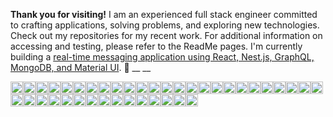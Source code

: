 **Thank you for visiting!** I am an experienced full stack engineer committed to crafting applications, solving problems, and exploring new technologies. Check out my repositories for my recent work. For additional information on accessing and testing, please refer to the ReadMe pages.   I'm currently building a [real-time messaging application using React, Nest.js, GraphQL, MongoDB, and Material UI](https://github.com/jparkley/nestjs-react-graphql-chatwhizzy-front).
🔭
__
__

<img  src="https://img.shields.io/badge/typescript-%23007ACC.svg?style=for-the-badge&logo=typescript&logoColor=white" height=20><img  src="https://img.shields.io/badge/Node.js-339933?style=for-the-badge&logo=nodedotjs&logoColor=white" height=20><img src="https://img.shields.io/badge/nestjs-%23E0234E.svg?style=for-the-badge&logo=nestjs&logoColor=white" height=20><img src="https://img.shields.io/badge/Express.js-000000?style=for-the-badge&logo=express&logoColor=white" height=20><img  src="https://img.shields.io/badge/JavaScript-323330?style=for-the-badge&logo=javascript&logoColor=F7DF1E" height=20><img src="https://img.shields.io/badge/React-20232A?style=for-the-badge&logo=react&logoColor=61DAFB" height=20><img  src="https://img.shields.io/badge/Redux-593D88?style=for-the-badge&logo=redux&logoColor=white" height=20><img  src="https://img.shields.io/badge/next%20js-000000?style=for-the-badge&logo=nextdotjs&logoColor=white" height=20><img src="https://img.shields.io/badge/-ApolloGraphQL-311C87?style=for-the-badge&logo=apollo-graphql" height=20><img src="https://img.shields.io/badge/-GraphQL-E10098?style=for-the-badge&logo=graphql&logoColor=white" height=20><img  src="https://img.shields.io/badge/Postman-FF6C37?style=for-the-badge&logo=Postman&logoColor=white" height=20><img  src="https://img.shields.io/badge/PHP-777BB4?style=for-the-badge&logo=php&logoColor=white" height=20><img  src="https://img.shields.io/badge/Laravel-FF2D20?style=for-the-badge&logo=laravel&logoColor=white" height=20><img src="https://img.shields.io/badge/Java-ED8B00?style=for-the-badge&logo=java&logoColor=white" height=20><img  src="https://img.shields.io/badge/C-00599C?style=for-the-badge&logo=c&logoColor=white" height=20><img src="https://img.shields.io/badge/MySQL-00000F?style=for-the-badge&logo=mysql&logoColor=white" height=20><img src="https://img.shields.io/badge/PostgreSQL-316192?style=for-the-badge&logo=postgresql&logoColor=white" height=20><img src="https://img.shields.io/badge/MongoDB-4EA94B?style=for-the-badge&logo=mongodb&logoColor=white" height=20><img  src="https://img.shields.io/badge/SQLite-07405E?style=for-the-badge&logo=sqlite&logoColor=white" height=20><img  src="https://img.shields.io/badge/HTML5-E34F26?style=for-the-badge&logo=html5&logoColor=white" height=20><img  src="https://img.shields.io/badge/CSS3-1572B6?style=for-the-badge&logo=css3&logoColor=white" height=20><img  src="https://img.shields.io/badge/Sass-CC6699?style=for-the-badge&logo=sass&logoColor=white" height=20><img  src="https://img.shields.io/badge/Tailwind_CSS-38B2AC?style=for-the-badge&logo=tailwind-css&logoColor=white" height=20><img  src="https://img.shields.io/badge/Bootstrap-563D7C?style=for-the-badge&logo=bootstrap&logoColor=white" height=20><img src="https://img.shields.io/badge/Jest-C21325?style=for-the-badge&logo=jest&logoColor=white" height=20><img  src="https://img.shields.io/badge/Webpack-8DD6F9?style=for-the-badge&logo=Webpack&logoColor=white" height=20><img src="https://img.shields.io/badge/Lerna-3E3E3E?style=for-the-badge&logo=lerna&logoColor=white" height=20><img src="https://img.shields.io/badge/npm-CB3837?style=for-the-badge&logo=npm&logoColor=white" height=20><img  src="https://img.shields.io/badge/GIT-E44C30?style=for-the-badge&logo=git&logoColor=white" height=20><img src="https://img.shields.io/badge/Docker-2CA5E0?style=for-the-badge&logo=docker&logoColor=white" height=20><img src="https://img.shields.io/badge/Stripe-626CD9?style=for-the-badge&logo=Stripe&logoColor=white" height=20><img src="https://img.shields.io/badge/Swagger-85EA2D?style=for-the-badge&logo=Swagger&logoColor=white" height=20><img src="https://img.shields.io/badge/DATADOG-632CA6?style=for-the-badge&logo=datadog&logoColor=white" height=20><img src="https://img.shields.io/badge/VIM-%2311AB00.svg?&style=for-the-badge&logo=vim&logoColor=white" height=20><img src="https://img.shields.io/badge/Eclipse-2C2255?style=for-the-badge&logo=eclipse&logoColor=white" height=20><img src="https://img.shields.io/badge/Figma-F24E1E?style=for-the-badge&logo=figma&logoColor=white" height=20><img src="https://img.shields.io/badge/Jira-0052CC?style=for-the-badge&logo=Jira&logoColor=white" height=20><img src="https://img.shields.io/badge/Heroku-430098?style=for-the-badge&logo=heroku&logoColor=white" height=20><img src="https://img.shields.io/badge/Netlify-00C7B7?style=for-the-badge&logo=netlify&logoColor=white" height=20><img src="https://img.shields.io/badge/Amazon_AWS-FF9900?style=for-the-badge&logo=amazonaws&logoColor=white" height=20>

<!-- <img  style="width:50px" src="https://github.com/jparkley/jparkley/blob/master/logo-taekwondo-01-s.jpg"> -->

<!--
**jparkley/jparkley** is a ✨ _special_ ✨ repository because its `README.md` (this file) appears on your GitHub profile.

Here are some ideas to get you started:

- 🔭 I’m currently working on ...
- 🌱 I’m currently learning ...
- 👯 I’m looking to collaborate on ...
- 🤔 I’m looking for help with ...
- 💬 Ask me about ...
- 📫 How to reach me: ...
- 😄 Pronouns: ...
- ⚡ Fun fact: ...
-->
